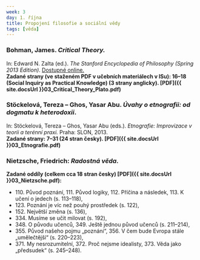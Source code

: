 ```yaml
---
week: 3
day: 1. října
title: Propojení filosofie a sociální vědy
tags: [věda]
---
```

### Bohman, James. _Critical Theory._

In: Edward N. Zalta (ed.). _The Stanford Encyclopedia of Philosophy (Spring 2013 Edition)_. [Dostupné online.](http://plato.stanford.edu/archives/spr2013/entries/critical-theory/)  
**Zadané strany (ve staženém PDF v učebních materiálech v ISu): 16–18 (Social Inquiry as Practical Knowledge) (3 strany anglicky). [PDF]({{ site.docsUrl }}03_Critical_Theory_Plato.pdf)**


### Stöckelová, Tereza – Ghos, Yasar Abu. _Úvahy o etnografii: od dogmatu k heterodoxii_.

In: Stöckelová, Tereza – Ghos, Yasar Abu (eds.). _Etnografie: Improvizace v teorii a terénní praxi._ Praha: SLON, 2013.  
**Zadané strany: 7–31 (24 stran česky). [PDF]({{ site.docsUrl }}03_Etnografie.pdf)**


### Nietzsche, Friedrich: _Radostná věda._

**Zadané oddíly (celkem cca 18 stran česky) [PDF]({{ site.docsUrl }}03_Nietzsche.pdf):**

*   110\. Původ poznání, 111. Původ logiky, 112\. Příčina a následek, 113\. K učení o jedech (s. 113–118),
*   123\. Poznání je víc než pouhý prostředek (s. 122),
*   152\. Největší změna (s. 136),
*   334\. Musíme se učit milovat (s. 192),
*   348\. O původu učenců, 349\. Ještě jednou původ učenců (s. 211–214),
*   355\. Původ našeho pojmu „poznání“, 356\. V čem bude Evropa stále „umělečtější“ (s. 220–223),
*	371\. My nesrozumitelní, 372. Proč nejsme idealisty, 373\. Věda jako „předsudek“ (s. 245–248).
